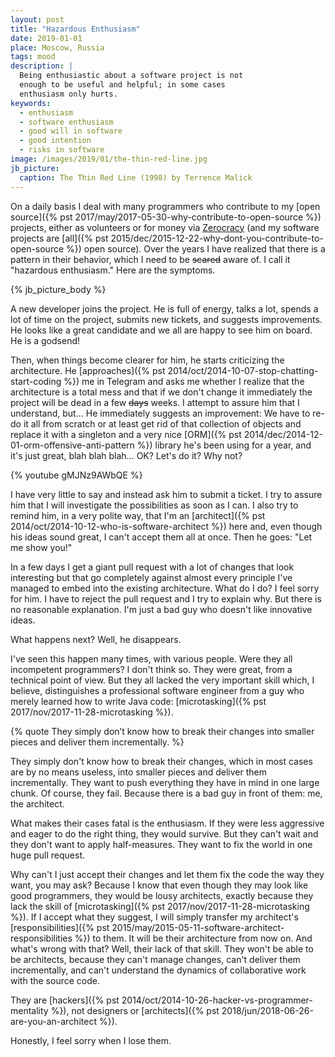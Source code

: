 ```yaml
---
layout: post
title: "Hazardous Enthusiasm"
date: 2019-01-01
place: Moscow, Russia
tags: mood
description: |
  Being enthusiastic about a software project is not
  enough to be useful and helpful; in some cases
  enthusiasm only hurts.
keywords:
  - enthusiasm
  - software enthusiasm
  - good will in software
  - good intention
  - risks in software
image: /images/2019/01/the-thin-red-line.jpg
jb_picture:
  caption: The Thin Red Line (1998) by Terrence Malick
---
```


On a daily basis I deal with many programmers who contribute to my
[open source]({% pst 2017/may/2017-05-30-why-contribute-to-open-source %})
projects, either as volunteers or for money via [Zerocracy](https://www.zerocracy.com)
(and my software projects are [all]({% pst 2015/dec/2015-12-22-why-dont-you-contribute-to-open-source %})
open source). Over the years I have realized
that there is a pattern in their behavior, which I need to be ~~scared~~ aware of.
I call it "hazardous enthusiasm." Here are the symptoms.

<!--more-->

{% jb_picture_body %}

A new developer joins the project. He is full of energy,
talks a lot, spends a lot of time on the project, submits
new tickets, and suggests improvements. He looks like a great candidate
and we all are happy to see him on board. He is a godsend!

Then, when things become clearer for him, he starts criticizing the architecture.
He [approaches]({% pst 2014/oct/2014-10-07-stop-chatting-start-coding %})
me in Telegram and asks me whether I realize that the architecture
is a total mess and that if we don't change it immediately the project will
be dead in a few ~~days~~ weeks. I attempt to assure him that I understand,
but... He immediately suggests an improvement: We have to re-do it all from
scratch or at least get rid of that collection of objects and replace it with
a singleton and a very nice [ORM]({% pst 2014/dec/2014-12-01-orm-offensive-anti-pattern %})
library he's been using for a year, and it's
just great, blah blah blah... OK? Let's do it? Why not?

{% youtube gMJNz9AWbQE %}

I have very little to say and instead ask him to submit a ticket. I try to assure him
that I will investigate the possibilities as soon as I can. I also try
to remind him, in a very polite way, that I'm an
[architect]({% pst 2014/oct/2014-10-12-who-is-software-architect %}) here and, even though
his ideas sound great, I can't accept them all at once.
Then he goes: "Let me show you!"

In a few days I get a giant pull request with a lot of changes
that look interesting but that go completely against almost every principle
I've managed to embed into the existing architecture. What do I do? I feel sorry
for him. I have to reject the pull request and I try to explain why.
But there is no reasonable explanation. I'm just a bad guy who doesn't like
innovative ideas.

What happens next? Well, he disappears.

I've seen this happen many times, with various people. Were they all
incompetent programmers? I don't think so. They were great, from a technical point of view.
But they all lacked the very important skill which, I believe, distinguishes
a professional software engineer from a guy who merely learned how to write Java code:
[microtasking]({% pst 2017/nov/2017-11-28-microtasking %}).

{% quote They simply don’t know how to break their changes into smaller pieces and deliver them incrementally. %}

They simply don't know how to break their changes, which in most cases are
by no means useless, into smaller pieces and deliver them incrementally. They want to
push everything they have in mind in one large chunk. Of course,
they fail. Because there is a bad guy in front of them: me, the architect.

What makes their cases fatal is the enthusiasm. If they were less
aggressive and eager to do the right thing, they would survive. But they can't
wait and they don't want to apply half-measures. They want to fix the world
in one huge pull request.

Why can't I just accept their changes and let them fix the code the way
they want, you may ask? Because I know that even though they may look like
good programmers, they would be lousy architects, exactly because they lack
the skill of [microtasking]({% pst 2017/nov/2017-11-28-microtasking %}).
If I accept what they suggest, I will simply transfer
my architect's [responsibilities]({% pst 2015/may/2015-05-11-software-architect-responsibilities %})
to them. It will be their architecture from
now on. And what's wrong with that? Well, their lack of that skill. They won't be able
to be architects, because they can't manage changes, can't deliver them incrementally,
and can't understand the dynamics of collaborative work with the source code.

They are [hackers]({% pst 2014/oct/2014-10-26-hacker-vs-programmer-mentality %}),
not designers or [architects]({% pst 2018/jun/2018-06-26-are-you-an-architect %}).

Honestly, I feel sorry when I lose them.
